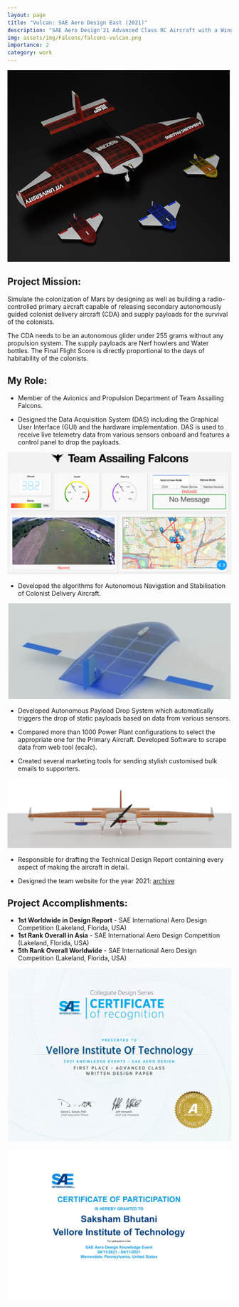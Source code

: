 ```yaml
---
layout: page
title: "Vulcan: SAE Aero Design East (2021)"
description: "SAE Aero Design'21 Advanced Class RC Aircraft with a Wingspan of > 3m. It carries three Colonist Delivery Aircraft externally and supply payloads namely Aero Howlers and Water Bottles in the fuselage."
img: assets/img/Falcons/falcons-vulcan.png
importance: 2
category: work
---
```

![Vulcan Flagship'21](assets/img/Falcons/falcons-vulcan.png)

## Project Mission:
Simulate the colonization of Mars by designing as well as building a radio-controlled primary aircraft capable of releasing secondary autonomously guided colonist delivery aircraft (CDA) and supply payloads for the survival of the colonists.

The CDA needs to be an autonomous glider under 255 grams without any propulsion system. The supply payloads are Nerf howlers and Water bottles. The Final Flight Score is directly proportional to the days of habitability of the colonists.

## My Role:
* Member of the Avionics and Propulsion Department of Team Assailing Falcons.

* Designed the Data Acquisition System (DAS) including the Graphical User Interface (GUI) and the hardware implementation. DAS is used to receive live telemetry data from various sensors onboard and features a control panel to drop the payloads.
  
![GUI](assets/img/Falcons/gui.png)


* Developed the algorithms for Autonomous Navigation and Stabilisation of Colonist Delivery Aircraft.

<p align="center"><img src="assets/img/Falcons/falcons-cda.png"/></p>


* Developed Autonomous Payload Drop System which automatically triggers the drop of static payloads based on data from various sensors.

* Compared  more than 1000 Power Plant configurations to select the appropriate one for the Primary Aircraft. Developed Software to scrape data from web tool (ecalc).

* Created several marketing tools for sending stylish customised bulk emails to supporters.

![Primary Aircraft](assets/img/Falcons/vulcan-1.png)

* Responsible for drafting the Technical Design Report containing every aspect of making the aircraft in detail.

* Designed the team website for the year 2021: [archive](https://web.archive.org/web/20210813221449/https://assailingfalcons.in/)

## Project Accomplishments:
* **1st Worldwide in Design Report** - SAE International Aero Design Competition (Lakeland, Florida, USA)
* **1st Rank Overall in Asia** - SAE International Aero Design Competition (Lakeland, Florida, USA)
* **5th Rank Overall Worldwide** - SAE International Aero Design Competition (Lakeland, Florida, USA)

![Design Report Certificate](assets/img/Falcons/falcons-vulcan-pos.png)

![Participation Certificate](assets/img/Falcons/falcons-vulcan-participation.png)